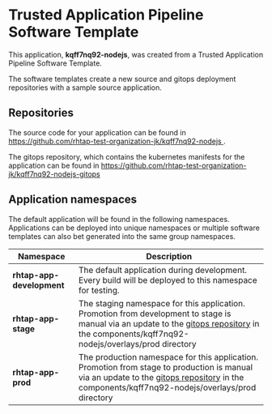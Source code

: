 # Trusted Application Pipeline Software Template

This application, **kqff7nq92-nodejs**, was created from a Trusted Application Pipeline Software Template.

The software templates create a new source and gitops deployment repositories with a sample source application. 

## Repositories

The source code for your application can be found in [https://github.com/rhtap-test-organization-jk/kqff7nq92-nodejs ](https://github.com/rhtap-test-organization-jk/kqff7nq92-nodejs ).
 
The gitops repository, which contains the kubernetes manifests for the application can be found in 
[https://github.com/rhtap-test-organization-jk/kqff7nq92-nodejs-gitops ](https://github.com/rhtap-test-organization-jk/kqff7nq92-nodejs-gitops ) 

## Application namespaces 

The default application will be found in the following namespaces. Applications can be deployed into unique namespaces or multiple software templates can also bet generated into the same group namespaces.  

|  Namespace   |  Description   |  
| -------- | -------- |   
| **rhtap-app-development** | The default application during development. Every build will be deployed to this namespace for testing. | 
| **rhtap-app-stage** | The staging namespace for this application. Promotion from development to stage is manual via an update to the [gitops repository](https://github.com/rhtap-test-organization-jk/kqff7nq92-nodejs-gitops ) in the components/kqff7nq92-nodejs/overlays/prod directory |  
| **rhtap-app-prod** | The production namespace for this application. Promotion from stage to production is manual via an update to the [gitops repository](https://github.com/rhtap-test-organization-jk/kqff7nq92-nodejs-gitops ) in the components/kqff7nq92-nodejs/overlays/prod directory | 